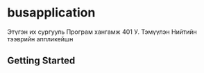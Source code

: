 # busapplication

Этүгэн их сургууль
Програм хангамж 401 У. Тэмүүлэн
Нийтийн тээврийн аппликейшн

## Getting Started

